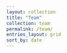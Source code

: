 ```yaml
---
layout: collection
title: "Team"
collection: team
permalink: /team/
entries_layout: grid
sort_by: date
---
```

